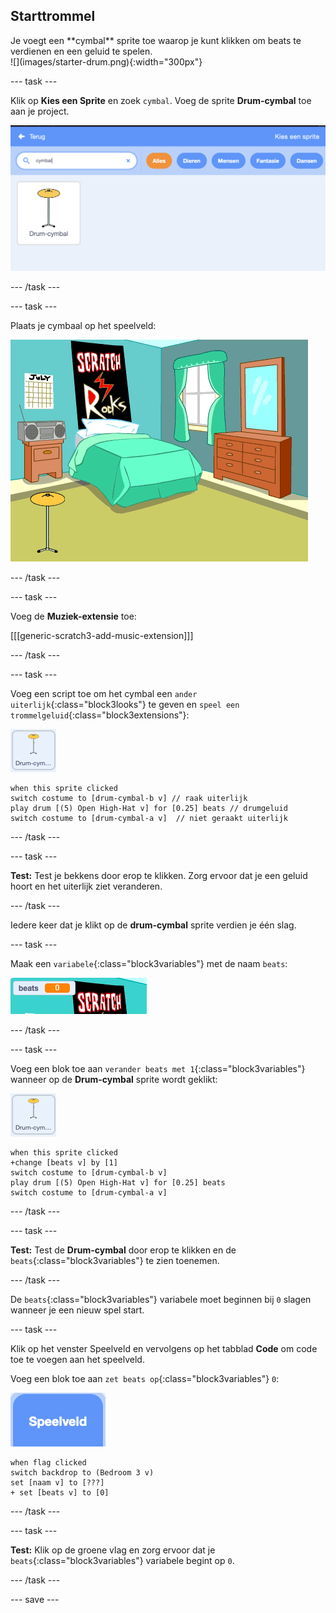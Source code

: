 ## Starttrommel

<div style="display: flex; flex-wrap: wrap">
<div style="flex-basis: 200px; flex-grow: 1; margin-right: 15px;">
Je voegt een **cymbal** sprite toe waarop je kunt klikken om beats te verdienen en een geluid te spelen.
</div>
<div>
![](images/starter-drum.png){:width="300px"}
</div>
</div>

--- task ---

Klik op **Kies een Sprite** en zoek `cymbal`. Voeg de sprite **Drum-cymbal** toe aan je project.

![](images/cymbal-gallery.png)

--- /task ---

--- task ---

Plaats je cymbaal op het speelveld:

![](images/cymbal-stage.png)

--- /task ---

--- task ---

Voeg de **Muziek-extensie** toe:

[[[generic-scratch3-add-music-extension]]]

--- /task ---

--- task ---

Voeg een script toe om het cymbal een `ander uiterlijk`{:class="block3looks"} te geven en `speel een trommelgeluid`{:class="block3extensions"}:

![](images/cymbal-icon.png)

```blocks3
when this sprite clicked
switch costume to [drum-cymbal-b v] // raak uiterlijk
play drum [(5) Open High-Hat v] for [0.25] beats // drumgeluid
switch costume to [drum-cymbal-a v]  // niet geraakt uiterlijk
```

--- /task ---

--- task ---

**Test:** Test je bekkens door erop te klikken. Zorg ervoor dat je een geluid hoort en het uiterlijk ziet veranderen.

--- /task ---

Iedere keer dat je klikt op de **drum-cymbal** sprite verdien je één slag.

--- task ---

Maak een `variabele`{:class="block3variables"} met de naam `beats`:

![](images/beats-variable.png)

--- /task ---

--- task ---

Voeg een blok toe aan `verander beats met 1`{:class="block3variables"} wanneer op de **Drum-cymbal** sprite wordt geklikt:

![](images/cymbal-icon.png)

```blocks3
when this sprite clicked
+change [beats v] by [1]
switch costume to [drum-cymbal-b v]
play drum [(5) Open High-Hat v] for [0.25] beats 
switch costume to [drum-cymbal-a v]
```

--- /task ---

--- task ---

**Test:** Test de **Drum-cymbal** door erop te klikken en de `beats`{:class="block3variables"} te zien toenemen.

--- /task ---

De `beats`{:class="block3variables"} variabele moet beginnen bij `0` slagen wanneer je een nieuw spel start.

--- task ---

Klik op het venster Speelveld en vervolgens op het tabblad **Code** om code toe te voegen aan het speelveld.

Voeg een blok toe aan `zet beats op`{:class="block3variables"} `0`:

![](images/stage-icon.png)

```blocks3
when flag clicked
switch backdrop to (Bedroom 3 v) 
set [naam v] to [???] 
+ set [beats v] to [0]
```
--- /task ---

--- task ---

**Test:** Klik op de groene vlag en zorg ervoor dat je `beats`{:class="block3variables"} variabele begint op `0`.

--- /task ---

--- save ---
